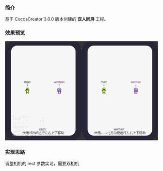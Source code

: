 ### 简介
基于 CocosCreator 3.0.0 版本创建的 **双人同屏** 工程。

### 效果预览
![image](../../gif/202201/2022012032.gif)

### 实现思路
调整相机的 rect 参数实现，需要双相机